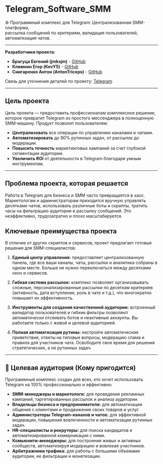 # Telegram_Software_SMM

⚙️ Программный комплекс для Telegram: Централизованная SMM-платформа, <br>
рассылка сообщений по критериям, валидация пользователей, автоматизация чатов.

---

**Разработчики проекта:**
*   **Брагуца Евгений (jmksjm)** - [GitHub](https://github.com/jmksjm)
*   **Климкин Егор (KevY5)** - [GitHub](https://github.com/KEV0143)
*   **Снигаренко Антон (AntonTriceps)** - [GitHub](https://github.com/AntonTriceps)<br>

Связь для уточнения деталей по проекту: [Telegram](https://t.me/ne_sravnim)

---

## Цель проекта

Цель проекта — предоставить профессионалам комплексное решение, которое превратит Telegram из простого мессенджера в полноценную SMM-машину. Продукт позволит пользователям:
*   **Централизовать** все операции по управлению каналами и чатами.
*   **Автоматизировать** до 90% рутинных задач, от рассылок до модерации.
*   **Повысить точность** маркетинговых кампаний за счет глубокой сегментации аудитории.
*   **Увеличить ROI** от деятельности в Telegram благодаря умным инструментам.

---

## Проблема проекта, которая решается

Работа в Telegram для бизнеса и SMM часто превращается в хаос. Маркетологам и администраторам приходится вручную управлять десятками чатов, использовать различные боты и скрипты, тратить часы на фильтрацию аудитории и рассылку сообщений. Это неэффективно, трудозатратно и плохо масштабируется.

## Ключевые преимущества проекта

В отличие от других скриптов и сервисов, проект предлагает готовые решения для SMM-специалистов:

1.  **Единый центр управления:** предоставляет централизованную панель, где все ваши каналы, чаты, рассылки и аналитика собраны в одном месте. Больше не нужно переключаться между десятками окон и сервисов.

2.  **Гибкая система рассылок:** комплекс позволяет организовывать сложные, персонализированные рассылки по десяткам критериев (активность, дата вступления, роль в чате и т.д.), что многократно повышает их эффективность.

3.  **Инструменты для создания качественной аудитории:** встроенный валидатор пользователей и гибкие фильтры позволяют автоматически отсеивать ботов и неактивные аккаунты. Вы работаете только с живой и целевой аудиторией.

4.  **Полная автоматизация рутины:** настройте автоматические приветствия, ответы на типовые вопросы, модерацию спама и правила для участников чата. Освободите свое время для решения стратегических, а не рутинных задач.

---

## 👥 Целевая аудитория (Кому пригодится)

Программный комплекс создан для всех, кто хочет использовать Telegram на 100% профессионально и эффективно:

*   **SMM-менеджеры и маркетологи:** для проведения рекламных кампаний, таргетированных рассылок и анализа аудитории.
*   **Владельцы бизнеса и предприниматели:** для автоматизации общения с клиентами и продвижения своих товаров и услуг.
*   **Администраторы Telegram-каналов и чатов:** для эффективной модерации, повышения вовлеченности и автоматизации рутинных задач.
*   **HR-специалисты и рекрутеры:** для поиска кандидатов и автоматизированной коммуникации с ними.
*   **Комьюнити-менеджеры:** для построения живых и активных сообществ, автоматизируя модерацию и вовлекая участников.
*   **Арбитражники трафика:** для работы с большими объемами аудитории, ее фильтрации и монетизации.
